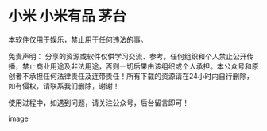 # 小米 小米有品 茅台

本软件仅用于娱乐，禁止用于任何违法的事。

免责声明： 分享的资源或软件仅供学习交流、参考，任何组织和个人禁止公开传播，禁止商业用途及非法用途，否则一切后果由该组织或个人承担。本公众号和原创者不承担任何法律责任及连带责任！所有下载的资源请在24小时内自行删除，如有侵权，请联系我们删除，谢谢！

使用过程中，如遇到问题，请关注公众号，后台留言即可！

image
